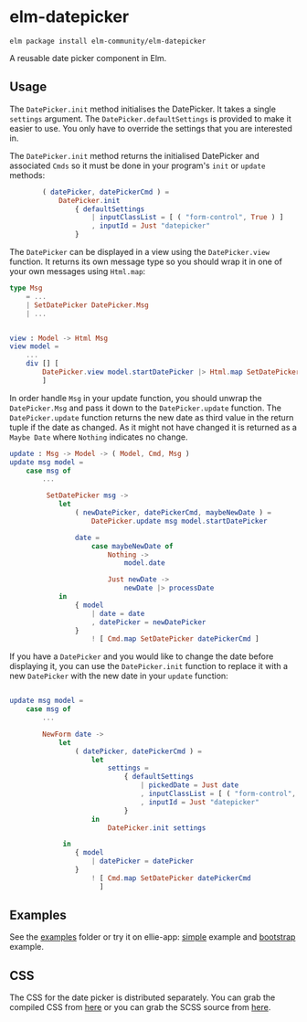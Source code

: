 # elm-datepicker

``` shell
elm package install elm-community/elm-datepicker
```

A reusable date picker component in Elm.


## Usage

The `DatePicker.init` method initialises the DatePicker. It takes a single `settings` argument.
The `DatePicker.defaultSettings` is provided to make it easier to use. You only have to override the
settings that you are interested in.

The `DatePicker.init` method returns the initialised DatePicker and associated `Cmds` so it must
be done in your program's `init` or `update` methods:

```elm
        ( datePicker, datePickerCmd ) =
            DatePicker.init
                { defaultSettings
                    | inputClassList = [ ( "form-control", True ) ]
                    , inputId = Just "datepicker"
                }

```

The `DatePicker` can be displayed in a view using the `DatePicker.view` function. It returns its own
message type so you should wrap it in one of your own messages using `Html.map`:


```elm
type Msg
    = ...
    | SetDatePicker DatePicker.Msg
    | ...


view : Model -> Html Msg
view model =
    ...
    div [] [
        DatePicker.view model.startDatePicker |> Html.map SetDatePicker
        ]

```

In order handle `Msg` in your update function, you should unwrap the `DatePicker.Msg` and pass it
down to the `DatePicker.update` function. The `DatePicker.update` function returns the new date as
third value in the return tuple if the date as changed. As it might not have changed it is returned
as a `Maybe Date` where `Nothing` indicates no change.

```elm
update : Msg -> Model -> ( Model, Cmd, Msg )
update msg model =
    case msg of
        ...

         SetDatePicker msg ->
            let
                ( newDatePicker, datePickerCmd, maybeNewDate ) =
                    DatePicker.update msg model.startDatePicker

                date =
                    case maybeNewDate of
                        Nothing ->
                            model.date

                        Just newDate ->
                            newDate |> processDate
            in
                { model
                    | date = date
                    , datePicker = newDatePicker
                }
                    ! [ Cmd.map SetDatePicker datePickerCmd ]

```

If you have a `DatePicker` and you would like to change the date before displaying it, you can use
the `DatePicker.init` function to replace it with a new `DatePicker` with the new date in your
`update` function:

```elm

update msg model =
    case msg of
        ...

        NewForm date ->
            let
                ( datePicker, datePickerCmd ) =
                    let
                        settings =
                            { defaultSettings
                                | pickedDate = Just date
                                , inputClassList = [ ( "form-control", True ) ]
                                , inputId = Just "datepicker"
                            }
                    in
                        DatePicker.init settings

             in
                { model
                    | datePicker = datePicker
                }
                    ! [ Cmd.map SetDatePicker datePickerCmd
                      ]
```



## Examples

See the [examples][examples] folder or try it on ellie-app: [simple] example and [bootstrap] example.

[examples]: https://github.com/elm-community/elm-datepicker/tree/master/examples
[simple]: https://ellie-app.com/pwFvvCqBgYa1/0
[bootstrap]: https://ellie-app.com/pwGJj5T6TBa1/0


## CSS

The CSS for the date picker is distributed separately.  You can grab
the compiled CSS from [here][compiled] or you can grab the SCSS source
from [here][scss].

[compiled]: https://github.com/elm-community/elm-datepicker/blob/master/css/elm-datepicker.css
[scss]: https://github.com/elm-community/elm-datepicker/blob/master/css/elm-datepicker.scss
